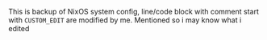 This is backup of NixOS system config, line/code block with comment start with `CUSTOM_EDIT` are modified by me. Mentioned so i may know what i edited
